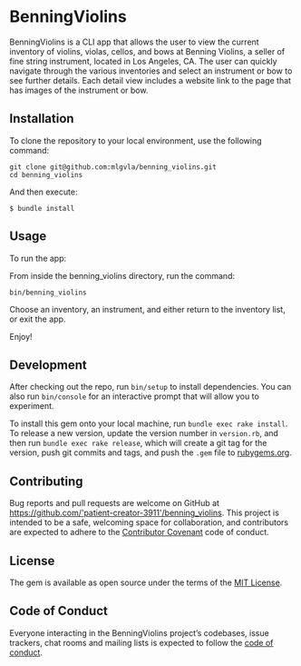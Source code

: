 # BenningViolins

BenningViolins is a CLI app that allows the user to view the current inventory of violins, violas, cellos, and bows at Benning Violins, a seller of fine string instrument, located in Los Angeles, CA.  The user can quickly navigate through the various inventories and select an instrument or bow to see further details.  Each detail view includes a website link to the page that has images of the instrument or bow.

## Installation

To clone the repository to your local environment, use the following command:

```
git clone git@github.com:mlgvla/benning_violins.git
cd benning_violins
```

And then execute:

    $ bundle install


## Usage

To run the app:

From inside the benning_violins directory, run the command:

```
bin/benning_violins
```
Choose an inventory, an instrument, and either return to the inventory list, or exit the app.

Enjoy!



## Development

After checking out the repo, run `bin/setup` to install dependencies. You can also run `bin/console` for an interactive prompt that will allow you to experiment.

To install this gem onto your local machine, run `bundle exec rake install`. To release a new version, update the version number in `version.rb`, and then run `bundle exec rake release`, which will create a git tag for the version, push git commits and tags, and push the `.gem` file to [rubygems.org](https://rubygems.org).

## Contributing

Bug reports and pull requests are welcome on GitHub at https://github.com/'patient-creator-3911'/benning_violins. This project is intended to be a safe, welcoming space for collaboration, and contributors are expected to adhere to the [Contributor Covenant](http://contributor-covenant.org) code of conduct.

## License

The gem is available as open source under the terms of the [MIT License](https://opensource.org/licenses/MIT).

## Code of Conduct

Everyone interacting in the BenningViolins project’s codebases, issue trackers, chat rooms and mailing lists is expected to follow the [code of conduct](https://github.com/'patient-creator-3911'/benning_violins/blob/master/CODE_OF_CONDUCT.md).
